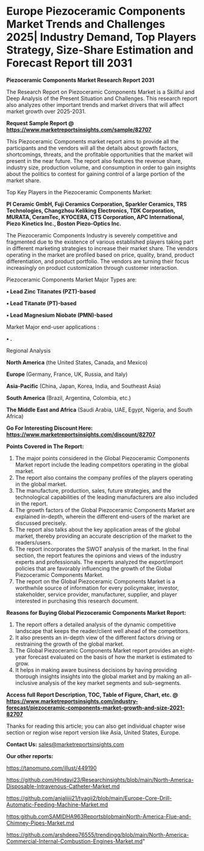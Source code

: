 # Europe Piezoceramic Components Market Trends and Challenges 2025| Industry Demand, Top Players Strategy, Size-Share Estimation and Forecast Report till 2031

<strong>Piezoceramic Components Market Research Report 2031</strong>

The Research Report on Piezoceramic Components Market is a Skillful and Deep Analysis of the Present Situation and Challenges. This research report also analyzes other important trends and market drivers that will affect market growth over 2025-2031.

<strong>Request Sample Report @ <a href=https://www.marketreportsinsights.com/sample/82707>https://www.marketreportsinsights.com/sample/82707</a></strong>

This Piezoceramic Components market report aims to provide all the participants and the vendors will all the details about growth factors, shortcomings, threats, and the profitable opportunities that the market will present in the near future. The report also features the revenue share, industry size, production volume, and consumption in order to gain insights about the politics to contest for gaining control of a large portion of the market share.

Top Key Players in the Piezoceramic Components Market:

<strong>PI Ceramic GmbH, Fuji Ceramics Corporation, Sparkler Ceramics, TRS Technologies, Changzhou Keliking Electronics, TDK Corporation, MURATA, CeramTec, KYOCERA, CTS Corporation, APC International, Piezo Kinetics Inc., Boston Piezo-Optics Inc.</strong>

The Piezoceramic Components Industry is severely competitive and fragmented due to the existence of various established players taking part in different marketing strategies to increase their market share. The vendors operating in the market are profiled based on price, quality, brand, product differentiation, and product portfolio. The vendors are turning their focus increasingly on product customization through customer interaction.

Piezoceramic Components Market Major Types are:

<strong>• Lead Zinc Titanates (PZT)-based

• Lead Titanate (PT)-based

• Lead Magnesium Niobate (PMN)-based</strong>

Market Major end-user applications :

<strong>• .</strong>

Regional Analysis

</u><strong><b>North America</b></strong> (the United States, Canada, and Mexico)

<strong><b>Europe </b></strong>(Germany, France, UK, Russia, and Italy)

<strong><b>Asia-Pacific</b></strong> (China, Japan, Korea, India, and Southeast Asia)

<strong><b>South America</b></strong> (Brazil, Argentina, Colombia, etc.)

<strong><b>The Middle East and Africa</b></strong> (Saudi Arabia, UAE, Egypt, Nigeria, and South Africa)

<strong>Go For Interesting Discount Here: <a href=https://www.marketreportsinsights.com/discount/82707>https://www.marketreportsinsights.com/discount/82707</a></strong>

<strong>Points Covered in The Report:</strong>
<ol>
  <li>The major points considered in the Global Piezoceramic Components Market report include the leading competitors operating in the global market.</li>
  <li>The report also contains the company profiles of the players operating in the global market.</li>
  <li>The manufacture, production, sales, future strategies, and the technological capabilities of the leading manufacturers are also included in the report.</li>
  <li>The growth factors of the Global Piezoceramic Components Market are explained in-depth, wherein the different end-users of the market are discussed precisely.</li>
  <li>The report also talks about the key application areas of the global market, thereby providing an accurate description of the market to the readers/users.</li>
  <li>The report incorporates the SWOT analysis of the market. In the final section, the report features the opinions and views of the industry experts and professionals. The experts analyzed the export/import policies that are favorably influencing the growth of the Global Piezoceramic Components Market.</li>
  <li>The report on the Global Piezoceramic Components Market is a worthwhile source of information for every policymaker, investor, stakeholder, service provider, manufacturer, supplier, and player interested in purchasing this research document.</li>
</ol>
<strong>Reasons for Buying Global Piezoceramic Components Market Report:</strong>

<ol>
  <li>The report offers a detailed analysis of the dynamic competitive landscape that keeps the reader/client well ahead of the competitors.</li>
  <li>It also presents an in-depth view of the different factors driving or restraining the growth of the global market.</li>
  <li>The Global Piezoceramic Components Market report provides an eight-year forecast evaluated on the basis of how the market is estimated to grow.</li>
  <li>It helps in making aware business decisions by having providing thorough insights insights into the global market and by making an all-inclusive analysis of the key market segments and sub-segments.</li>
</ol>
<strong>Access full Report Description, TOC, Table of Figure, Chart, etc. @ <a href=https://www.marketreportsinsights.com/industry-forecast/piezoceramic-components-market-growth-and-size-2021-82707>https://www.marketreportsinsights.com/industry-forecast/piezoceramic-components-market-growth-and-size-2021-82707</a></strong>


Thanks for reading this article; you can also get individual chapter wise section or region wise report version like Asia, United States, Europe.

<strong>Contact Us:</strong>
sales@marketreportsinsights.com

<strong>Our other reports:</strong>

<a href=https://tanomuno.com/illust/449190>https://tanomuno.com/illust/449190</a>

<a href=https://github.com/Hindavi23/Researchinsights/blob/main/North-America-Disposable-Intravenous-Catheter-Market.md>https://github.com/Hindavi23/Researchinsights/blob/main/North-America-Disposable-Intravenous-Catheter-Market.md</a>

<a href=https://github.com/anjaliiii21/tyagii2/blob/main/Europe-Core-Drill-Automatic-Feeding-Machine-Market.md>https://github.com/anjaliiii21/tyagii2/blob/main/Europe-Core-Drill-Automatic-Feeding-Machine-Market.md</a>

<a href=https:github.comSAMIDHA963ReportsblobmainNorth-America-Flue-and-Chimney-Pipes-Market.md>https:github.comSAMIDHA963ReportsblobmainNorth-America-Flue-and-Chimney-Pipes-Market.md</a>

<a href=https://github.com/arshdeep76555/trendingg/blob/main/North-America-Commercial-Internal-Combustion-Engines-Market.md>https://github.com/arshdeep76555/trendingg/blob/main/North-America-Commercial-Internal-Combustion-Engines-Market.md</a>"
